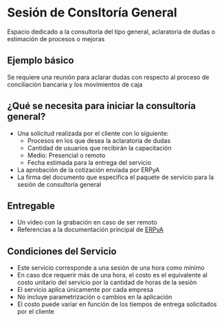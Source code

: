# Sesión de Consltoría General
Espacio dedicado a la consultoría del tipo general, aclaratoria de dudas o estimación de procesos o mejoras

## Ejemplo básico
Se requiere una reunión para aclarar dudas con respecto al proceso de conciliación bancaria y los movimientos de caja

## ¿Qué se necesita para iniciar la consultoría general?
- Una solicitud realizada por el cliente con lo siguiente:
  - Procesos en los que desea la aclaratoria de dudas
  - Cantidad de usuarios que recibirán la capacitación
  - Medio: Presencial o remoto
  - Fecha estimada para la entrega del servicio
- La aprobación de la cotización enviada por ERPyA
- La firma del documento que especifica el paquete de servicio para la sesión de consultoría general

## Entregable
- Un video con la grabación en caso de ser remoto
- Referencias a la documentación principal de [ERPyA](https://docs.erpya.com/)

## Condiciones del Servicio
- Este servicio corresponde a una sesión de una hora como mínimo
- En caso dce requerir más de una hora, el costo es el equivalente al costo unitario del servicio por la cantidad de horas de la sesión
- El servicio aplica únicamente por cada empresa
- No incluye parametrización o cambios en la aplicación
- El costo puede variar en función de los tiempos de entrega solicitados por el cliente
